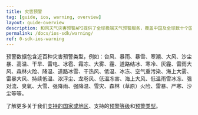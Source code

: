 ```yaml
---
title: 灾害预警
tag: [guide, ios, warning, overview]
layout: guide-overview
description: 和风天气灾害预警API提供了全球极端天气预警服务，覆盖中国及全球数十个国家或地区。
permalink: /docs/ios-sdk/warning/
ref: 0-sdk-ios-warning
---
```


预警数据包含近百种灾害预警类型，例如：台风、暴雨、暴雪、寒潮、大风、沙尘暴、高温、干旱、雷电、冰雹、霜冻、大雾、霾、道路结冰、寒冷、灰霾、雷雨大风、森林火险、降温、道路冰雪、干热风、低温、冰冻、空气重污染、海上大雾、雷暴大风、持续低温、浓浮尘、龙卷风、低温冻害、海上大风、低温雨雪冰冻、强对流、臭氧、大雪、强降雨、强降温、雪灾、森林（草原）火险、雷暴、严寒、沙尘等等。

了解更多关于我们[支持的国家或地区](/docs/resource/warning-info/#supported-regions)、支持的[预警等级](/docs/resource/warning-info/#warning-level)和[预警类型](/docs/resource/warning-info/#warning-type)。